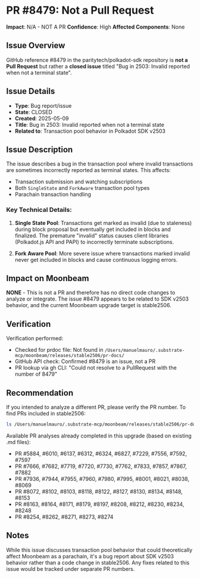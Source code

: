 # PR #8479: Not a Pull Request

**Impact**: N/A - NOT A PR
**Confidence**: High
**Affected Components**: None

## Issue Overview

GitHub reference #8479 in the paritytech/polkadot-sdk repository is **not a Pull Request** but rather a **closed issue** titled "Bug in 2503: Invalid reported when not a terminal state".

## Issue Details

- **Type**: Bug report/issue
- **State**: CLOSED
- **Created**: 2025-05-09
- **Title**: Bug in 2503: Invalid reported when not a terminal state
- **Related to**: Transaction pool behavior in Polkadot SDK v2503

## Issue Description

The issue describes a bug in the transaction pool where invalid transactions are sometimes incorrectly reported as terminal states. This affects:

- Transaction submission and watching subscriptions
- Both `SingleState` and `ForkAware` transaction pool types
- Parachain transaction handling

### Key Technical Details:

1. **Single State Pool**: Transactions get marked as invalid (due to staleness) during block proposal but eventually get included in blocks and finalized. The premature "invalid" status causes client libraries (Polkadot.js API and PAPI) to incorrectly terminate subscriptions.

2. **Fork Aware Pool**: More severe issue where transactions marked invalid never get included in blocks and cause continuous logging errors.

## Impact on Moonbeam

**NONE** - This is not a PR and therefore has no direct code changes to analyze or integrate. The issue #8479 appears to be related to SDK v2503 behavior, and the current Moonbeam upgrade target is stable2506.

## Verification

Verification performed:
- Checked for prdoc file: Not found in `/Users/manuelmauro/.substrate-mcp/moonbeam/releases/stable2506/pr-docs/`
- GitHub API check: Confirmed #8479 is an issue, not a PR
- PR lookup via gh CLI: "Could not resolve to a PullRequest with the number of 8479"

## Recommendation

If you intended to analyze a different PR, please verify the PR number. To find PRs included in stable2506:

```bash
ls /Users/manuelmauro/.substrate-mcp/moonbeam/releases/stable2506/pr-docs/
```

Available PR analyses already completed in this upgrade (based on existing .md files):
- PR #5884, #6010, #6137, #6312, #6324, #6827, #7229, #7556, #7592, #7597
- PR #7666, #7682, #7719, #7720, #7730, #7762, #7833, #7857, #7867, #7882
- PR #7936, #7944, #7955, #7960, #7980, #7995, #8001, #8021, #8038, #8069
- PR #8072, #8102, #8103, #8118, #8122, #8127, #8130, #8134, #8148, #8153
- PR #8163, #8164, #8171, #8179, #8197, #8208, #8212, #8230, #8234, #8248
- PR #8254, #8262, #8271, #8273, #8274

## Notes

While this issue discusses transaction pool behavior that could theoretically affect Moonbeam as a parachain, it's a bug report about SDK v2503 behavior rather than a code change in stable2506. Any fixes related to this issue would be tracked under separate PR numbers.
